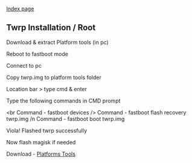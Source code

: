 [Index page](../)

## Twrp Installation / Root

Download & extract Platform tools (in pc)

Reboot to fastboot mode

Connect to pc

Copy twrp.img to platform tools folder

Location bar > type cmd & enter

Type the following commands in CMD prompt

<br Command - fastboot devices />
Command - fastboot flash recovery twrp.img /n
Command - fastboot boot twrp.img

Viola! Flashed twrp successfully

Now flash magisk if needed


Download - [Platforms Tools](https://praveenkumar-rv.github.io/tools)
